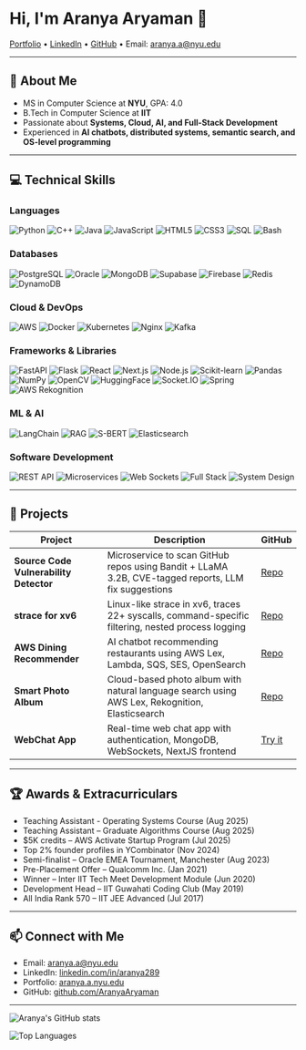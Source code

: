 # Hi, I'm Aranya Aryaman 👋

[Portfolio](https://aranya-aryaman-portfolio.onrender.com) • [LinkedIn](https://linkedin.com/in/aranya289) • [GitHub](https://github.com/AranyaAryaman) • Email: aranya.a@nyu.edu  

---

## 🌱 About Me
- MS in Computer Science at **NYU**, GPA: 4.0
- B.Tech in Computer Science at **IIT**
- Passionate about **Systems, Cloud, AI, and Full-Stack Development**  
- Experienced in **AI chatbots, distributed systems, semantic search, and OS-level programming**  

---

## 💻 Technical Skills

### **Languages**
![Python](https://img.shields.io/badge/-Python-3776AB?style=flat-square&logo=python&logoColor=white)
![C++](https://img.shields.io/badge/-C++-00599C?style=flat-square&logo=c%2B%2B&logoColor=white)
![Java](https://img.shields.io/badge/-Java-F89820?style=flat-square&logo=java&logoColor=white)
![JavaScript](https://img.shields.io/badge/-JavaScript-F7DF1E?style=flat-square&logo=javascript&logoColor=black)
![HTML5](https://img.shields.io/badge/-HTML5-E34F26?style=flat-square&logo=html5&logoColor=white)
![CSS3](https://img.shields.io/badge/-CSS3-1572B6?style=flat-square&logo=css3&logoColor=white)
![SQL](https://img.shields.io/badge/-SQL-0064a5?style=flat-square&logo=postgresql&logoColor=white)
![Bash](https://img.shields.io/badge/-Bash-4EAA25?style=flat-square&logo=gnu-bash&logoColor=white)

### **Databases**
![PostgreSQL](https://img.shields.io/badge/-PostgreSQL-316192?style=flat-square&logo=postgresql&logoColor=white)
![Oracle](https://img.shields.io/badge/-Oracle-F80000?style=flat-square&logo=oracle&logoColor=white)
![MongoDB](https://img.shields.io/badge/-MongoDB-47A248?style=flat-square&logo=mongodb&logoColor=white)
![Supabase](https://img.shields.io/badge/-Supabase-3ECF8E?style=flat-square&logo=supabase&logoColor=white)
![Firebase](https://img.shields.io/badge/-Firebase-FFCA28?style=flat-square&logo=firebase&logoColor=black)
![Redis](https://img.shields.io/badge/-Redis-DC382D?style=flat-square&logo=redis&logoColor=white)
![DynamoDB](https://img.shields.io/badge/-DynamoDB-4053D6?style=flat-square&logo=amazondynamodb&logoColor=white)


### **Cloud & DevOps**
![AWS](https://img.shields.io/badge/-AWS-232F3E?style=flat-square&logo=amazon-aws&logoColor=white)
![Docker](https://img.shields.io/badge/-Docker-2496ED?style=flat-square&logo=docker&logoColor=white)
![Kubernetes](https://img.shields.io/badge/-Kubernetes-326CE5?style=flat-square&logo=kubernetes&logoColor=white)
![Nginx](https://img.shields.io/badge/-Nginx-009639?style=flat-square&logo=nginx&logoColor=white)
![Kafka](https://img.shields.io/badge/-Kafka-231F20?style=flat-square&logo=apachekafka&logoColor=white)


### **Frameworks & Libraries**
![FastAPI](https://img.shields.io/badge/-FastAPI-009688?style=flat-square&logo=fastapi&logoColor=white)
![Flask](https://img.shields.io/badge/-Flask-000000?style=flat-square&logo=flask&logoColor=white)
![React](https://img.shields.io/badge/-React-61DAFB?style=flat-square&logo=react&logoColor=black)
![Next.js](https://img.shields.io/badge/-Next.js-000000?style=flat-square&logo=nextdotjs&logoColor=white)
![Node.js](https://img.shields.io/badge/-Node.js-339933?style=flat-square&logo=node.js&logoColor=white)
![Scikit-learn](https://img.shields.io/badge/-Scikit--learn-F7931E?style=flat-square&logo=scikitlearn&logoColor=white)
![Pandas](https://img.shields.io/badge/-Pandas-150458?style=flat-square&logo=pandas&logoColor=white)
![NumPy](https://img.shields.io/badge/-NumPy-013243?style=flat-square&logo=numpy&logoColor=white)
![OpenCV](https://img.shields.io/badge/-OpenCV-5C3EE8?style=flat-square&logo=opencv&logoColor=white)
![HuggingFace](https://img.shields.io/badge/-HuggingFace-F9AA33?style=flat-square&logo=huggingface&logoColor=white)
![Socket.IO](https://img.shields.io/badge/-Socket.IO-010101?style=flat-square&logo=socket.io&logoColor=white)
![Spring](https://img.shields.io/badge/-Spring-6DB33F?style=flat-square&logo=spring&logoColor=white)
![AWS Rekognition](https://img.shields.io/badge/-AWS%20Rekognition-232F3E?style=flat-square&logo=amazon-aws&logoColor=white)


### **ML & AI**
![LangChain](https://img.shields.io/badge/-LangChain-000000?style=flat-square)
![RAG](https://img.shields.io/badge/-RAG-0A0A0A?style=flat-square)
![S-BERT](https://img.shields.io/badge/-Sentence-BERT-FF6F61?style=flat-square)
![Elasticsearch](https://img.shields.io/badge/-Elasticsearch-005571?style=flat-square&logo=elasticsearch&logoColor=white)


### **Software Development**
![REST API](https://img.shields.io/badge/-REST_API-4A90E2?style=flat-square)
![Microservices](https://img.shields.io/badge/-Microservices-FE7F00?style=flat-square)
![Web Sockets](https://img.shields.io/badge/-Web_Sockets-008080?style=flat-square)
![Full Stack](https://img.shields.io/badge/-Full_Stack-6A1B9A?style=flat-square)
![System Design](https://img.shields.io/badge/-System_Design-FF5722?style=flat-square)

---

## 📂 Projects

| Project | Description | GitHub |
|---------|-------------|--------|
| **Source Code Vulnerability Detector** | Microservice to scan GitHub repos using Bandit + LLaMA 3.2B, CVE-tagged reports, LLM fix suggestions | [Repo](https://github.com/CS-GY-9223-Cloud-Vuln-Detector/reportGeneration) |
| **strace for xv6** | Linux-like strace in xv6, traces 22+ syscalls, command-specific filtering, nested process logging | [Repo](https://github.com/AranyaAryaman/strace-xv6) |
| **AWS Dining Recommender** | AI chatbot recommending restaurants using AWS Lex, Lambda, SQS, SES, OpenSearch | [Repo](https://github.com/AranyaAryaman/AWS-Dining-Recommender) |
| **Smart Photo Album** | Cloud-based photo album with natural language search using AWS Lex, Rekognition, Elasticsearch | [Repo](https://github.com/AranyaAryaman/smart-photo-finder) |
| **WebChat App** | Real-time web chat app with authentication, MongoDB, WebSockets, NextJS frontend | [Try it](https://webchat-j21z.onrender.com/) |

---

## 🏆 Awards & Extracurriculars
- Teaching Assistant - Operating Systems Course (Aug 2025)
- Teaching Assistant – Graduate Algorithms Course (Aug 2025)  
- $5K credits – AWS Activate Startup Program (Jul 2025)  
- Top 2% founder profiles in YCombinator (Nov 2024)  
- Semi-finalist – Oracle EMEA Tournament, Manchester (Aug 2023)  
- Pre-Placement Offer – Qualcomm Inc. (Jan 2021)  
- Winner – Inter IIT Tech Meet Development Module (Jun 2020)  
- Development Head – IIT Guwahati Coding Club (May 2019)  
- All India Rank 570 – IIT JEE Advanced (Jul 2017)  

---

## 📫 Connect with Me
- Email: aranya.a@nyu.edu  
- LinkedIn: [linkedin.com/in/aranya289](https://linkedin.com/in/aranya289)  
- Portfolio: [aranya.a.nyu.edu](https://aranya-aryaman-portfolio.onrender.com/contact)  
- GitHub: [github.com/AranyaAryaman](https://github.com/AranyaAryaman)

---

<!-- Overall GitHub stats -->
![Aranya's GitHub stats](https://github-readme-stats.vercel.app/api?username=AranyaAryaman&show_icons=true&theme=tokyonight&count_private=true)

<!-- Top Languages -->
![Top Languages](https://github-readme-stats.vercel.app/api/top-langs/?username=AranyaAryaman&layout=compact&theme=tokyonight&count_private=true)

